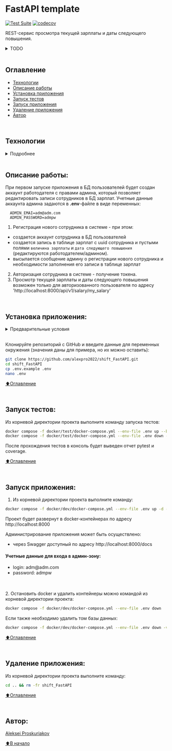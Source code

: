 # FastAPI template

[![Test Suite](https://github.com/alexpro2022/shift_FastAPI/actions/workflows/branch_test.yml/badge.svg)](https://github.com/alexpro2022/shift_FastAPI/actions/workflows/branch_test.yml)
[![codecov](https://codecov.io/gh/alexpro2022/shift_FastAPI/graph/badge.svg?token=3cGBirHlft)](https://codecov.io/gh/alexpro2022/shift_FastAPI)

REST-сервис просмотра текущей зарплаты и даты следующего повышения.

<details><summary>TODO</summary><br>
Проект развернут на удаленном сервере по адресу:<br>
https://.duckdns.org/api/v1 <br>
https://.duckdns.org/api/v2 <br>

Администрирование приложения может быть осуществлено:
  - через админ панель по адресу https://.duckdns.org/admin <br>
      <a href="#t1">Учетные данные</a> для входа в админ-зону
  - через Swagger доступный по адресу https://.duckdns.org/docs

Техническая документация:
  - Redoc доступен по адресу https://.duckdns.org/redoc
  - Скачать yaml-файл можно по адресу https://.duckdns.org/schema

</details>

<br>

## Оглавление
- [Технологии](#технологии)
- [Описание работы](#описание-работы)
- [Установка приложения](#установка-приложения)
- [Запуск тестов](#запуск-тестов)
- [Запуск приложения](#запуск-приложения)
- [Удаление приложения](#удаление-приложения)
- [Автор](#автор)

<br>

## Технологии
<details><summary>Подробнее</summary><br>

[![Python](https://img.shields.io/badge/python-3.10%20%7C%203.11%20%7C%203.12-blue?logo=python)](https://www.python.org/)
[![FastAPI](https://img.shields.io/badge/-FastAPI-464646?logo=fastapi)](https://fastapi.tiangolo.com/)
[![FastAPI_Users](https://img.shields.io/badge/-FastAPI--Users-464646?logo=fastapi-users)](https://fastapi-users.github.io/fastapi-users/)
[![Pydantic](https://img.shields.io/badge/pydantic-2.7-blue?logo=Pydantic)](https://docs.pydantic.dev/)
[![PostgreSQL](https://img.shields.io/badge/-PostgreSQL-464646?logo=PostgreSQL)](https://www.postgresql.org/)
[![asyncpg](https://img.shields.io/badge/-asyncpg-464646?logo=PostgreSQL)](https://pypi.org/project/asyncpg/)
[![SQLAlchemy](https://img.shields.io/badge/SQLAlchemy-2.0-blue?logo=sqlalchemy)](https://www.sqlalchemy.org/)
[![Alembic](https://img.shields.io/badge/-Alembic-464646?logo=alembic)](https://alembic.sqlalchemy.org/en/latest/)
[![Uvicorn](https://img.shields.io/badge/-Uvicorn-464646?logo=Uvicorn)](https://www.uvicorn.org/)
[![docker_compose](https://img.shields.io/badge/-Docker%20Compose-464646?logo=docker)](https://docs.docker.com/compose/)
[![docker_hub](https://img.shields.io/badge/-Docker_Hub-464646?logo=docker)](https://hub.docker.com/)
[![GitHub_Actions](https://img.shields.io/badge/-GitHub_Actions-464646?logo=GitHub)](https://docs.github.com/en/actions)
[![Nginx](https://img.shields.io/badge/-NGINX-464646?logo=NGINX)](https://nginx.org/en/docs/)
[![SWAG](https://img.shields.io/badge/-SWAG-464646?logo=swag)](https://docs.linuxserver.io/general/swag)
[![httpx](https://img.shields.io/badge/-httpx-464646?logo=httpx)](https://www.python-httpx.org/)
[![Pytest](https://img.shields.io/badge/-Pytest-464646?logo=Pytest)](https://docs.pytest.org/en/latest/)
[![Pytest-asyncio](https://img.shields.io/badge/-Pytest--asyncio-464646?logo=Pytest-asyncio)](https://pypi.org/project/pytest-asyncio/)
[![pytest-cov](https://img.shields.io/badge/-pytest--cov-464646?logo=codecov)](https://pytest-cov.readthedocs.io/en/latest/)
[![deepdiff](https://img.shields.io/badge/-deepdiff-464646?logo=deepdiff)](https://zepworks.com/deepdiff/7.0.1/)
[![pre-commit](https://img.shields.io/badge/-pre--commit-464646?logo=pre-commit)](https://pre-commit.com/)

[⬆️Оглавление](#оглавление)

</details>

<br>

## Описание работы:
При первом запуске приложения в БД пользователей будет создан аккаунт работодателя с правами админа, который позволяет редактировать записи сотрудников в БД зарплат. Учетные данные аккаунта админа задаются в **.env**-файле в виде переменных:

  ```
    ADMIN_EMAI=adm@adm.com
    ADMIN_PASSWORD=admpw
  ```

1. Регистрация нового сотрудника в системе - при этом:
  - создается аккаунт сотрудника в БД пользователей
  - создается запись в таблице зарплат с uuid сотрудника и пустыми полями `величина зарплаты` и `дата следующего повышения` (редактируются работодателем/админом).
  - высылается сообщение админу о регистрации нового сотрудника и необходимости заполнения его записи в таблице зарплат
2. Авторизация сотрудника в системе - получение токена.
3. Просмотр текущей зарплаты и даты следующего повышения возможен только для авторизованного пользователя по адресу 'http://localhost:8000/api/v1/salary/my_salary'

<br>

## Установка приложения:

<details><summary>Предварительные условия</summary>

Предполагается, что пользователь установил [Docker](https://docs.docker.com/engine/install/) и [Docker Compose](https://docs.docker.com/compose/install/) на локальной машине. Проверить наличие можно выполнив команды:

```bash
docker --version && docker-compose --version
```
</details>

<br>

Клонируйте репозиторий с GitHub и введите данные для переменных окружения (значения даны для примера, но их можно оставить):

```bash
git clone https://github.com/alexpro2022/shift_FastAPI.git
cd shift_FastAPI
cp .env.example .env
nano .env
```

[⬆️Оглавление](#оглавление)

<br>

## Запуск тестов:
Из корневой директории проекта выполните команду запуска тестов:
```bash
docker compose -f docker/test/docker-compose.yml --env-file .env up --build --abort-on-container-exit && \
docker compose -f docker/test/docker-compose.yml --env-file .env down -v && docker system prune -f
```
После прохождения тестов в консоль будет выведен отчет pytest и coverage.

[⬆️Оглавление](#оглавление)

<br>

## Запуск приложения:

1. Из корневой директории проекта выполните команду:
```bash
docker compose -f docker/dev/docker-compose.yml --env-file .env up -d --build
```
  Проект будет развернут в docker-контейнерах по адресу http://localhost:8000

  Администрирование приложения может быть осуществлено:
  - через Swagger доступный по адресу http://localhost:8000/docs

  <h4 id="t1">Учетные данные для входа в админ-зону:</h4>
    <ul>
      <li>login: adm@adm.com
      <li>password: admpw
    </ul><br>

<!--
  Техническая документация:
  - Swagger доступен по адресу http://localhost:8000/docs
  - Redoc доступен по адресу http://localhost:8000/redoc
-->

<br>
2. Остановить docker и удалить контейнеры можно командой из корневой директории проекта:

```bash
docker compose -f docker/dev/docker-compose.yml --env-file .env down
```

Если также необходимо удалить том базы данных:
```bash
docker compose -f docker/dev/docker-compose.yml --env-file .env down -v && docker system prune -f
```

[⬆️Оглавление](#оглавление)

<br>

## Удаление приложения:
Из корневой директории проекта выполните команду:
```bash
cd .. && rm -fr shift_FastAPI
```

[⬆️Оглавление](#оглавление)

<br>

## Автор:
[Aleksei Proskuriakov](https://github.com/alexpro2022)

[⬆️В начало](#FastAPI-template)
